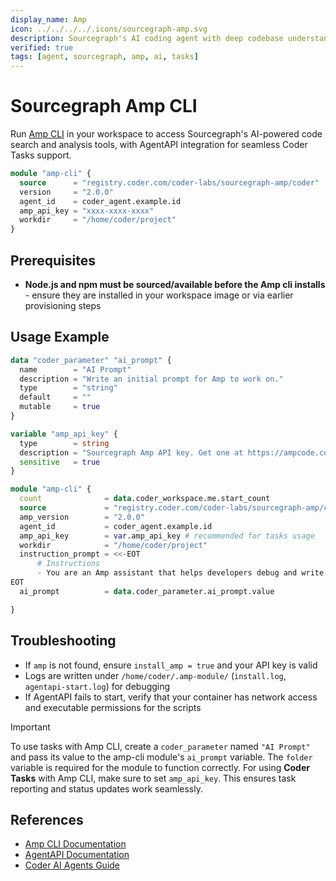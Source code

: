 ```yaml
---
display_name: Amp
icon: ../../../../.icons/sourcegraph-amp.svg
description: Sourcegraph's AI coding agent with deep codebase understanding and intelligent code search capabilities
verified: true
tags: [agent, sourcegraph, amp, ai, tasks]
---
```


# Sourcegraph Amp CLI

Run [Amp CLI](https://ampcode.com/) in your workspace to access Sourcegraph's AI-powered code search and analysis tools, with AgentAPI integration for seamless Coder Tasks support.

```tf
module "amp-cli" {
  source      = "registry.coder.com/coder-labs/sourcegraph-amp/coder"
  version     = "2.0.0"
  agent_id    = coder_agent.example.id
  amp_api_key = "xxxx-xxxx-xxxx"
  workdir     = "/home/coder/project"
}
```

## Prerequisites

- **Node.js and npm must be sourced/available before the Amp cli installs** - ensure they are installed in your workspace image or via earlier provisioning steps

## Usage Example

```tf
data "coder_parameter" "ai_prompt" {
  name        = "AI Prompt"
  description = "Write an initial prompt for Amp to work on."
  type        = "string"
  default     = ""
  mutable     = true
}

variable "amp_api_key" {
  type        = string
  description = "Sourcegraph Amp API key. Get one at https://ampcode.com/settings"
  sensitive   = true
}

module "amp-cli" {
  count              = data.coder_workspace.me.start_count
  source             = "registry.coder.com/coder-labs/sourcegraph-amp/coder"
  amp_version        = "2.0.0"
  agent_id           = coder_agent.example.id
  amp_api_key        = var.amp_api_key # recommended for tasks usage
  workdir            = "/home/coder/project"
  instruction_prompt = <<-EOT
      # Instructions
      - You are an Amp assistant that helps developers debug and write code efficiently.
EOT
  ai_prompt          = data.coder_parameter.ai_prompt.value

}
```

## Troubleshooting

- If `amp` is not found, ensure `install_amp = true` and your API key is valid
- Logs are written under `/home/coder/.amp-module/` (`install.log`, `agentapi-start.log`) for debugging
- If AgentAPI fails to start, verify that your container has network access and executable permissions for the scripts

> [!IMPORTANT]
> To use tasks with Amp CLI, create a `coder_parameter` named `"AI Prompt"` and pass its value to the amp-cli module's `ai_prompt` variable. The `folder` variable is required for the module to function correctly.
> For using **Coder Tasks** with Amp CLI, make sure to set `amp_api_key`.
> This ensures task reporting and status updates work seamlessly.

## References

- [Amp CLI Documentation](https://ampcode.com/manual)
- [AgentAPI Documentation](https://github.com/coder/agentapi)
- [Coder AI Agents Guide](https://coder.com/docs/tutorials/ai-agents)
